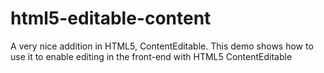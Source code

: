 # html5-editable-content
A very nice addition in HTML5, ContentEditable. This demo shows how to use it to enable editing in the front-end with HTML5 ContentEditable
